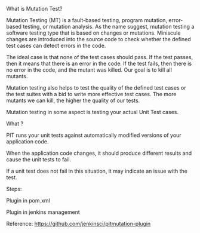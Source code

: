 What is Mutation Test? 

Mutation Testing (MT) is a fault-based testing, program mutation, error-based testing, or mutation analysis. As the name suggest, mutation testing a  software testing type that is based on changes or mutations. Miniscule changes are introduced into the source code to check whether the defined test cases can detect errors in the code. 

The ideal case is that none of the test cases should pass. If the test passes, then it means that there is an error in the code. If the test fails, then there is no error in the code, and the mutant was killed. Our goal is to kill all mutants. 

Mutation testing also helps to test the quality of the defined test cases or the test suites with a bid to write more effective test cases. The more mutants we can kill, the higher the quality of our tests. 

Mutation testing in some aspect is testing your actual Unit Test cases. 

What ? 

PIT runs your unit tests against automatically modified versions of your application code. 

When the application code changes, it should produce different results and cause the unit  tests to fail. 

If a unit test does not fail in this situation, it may indicate an issue with the test. 


Steps: 

Plugin in pom.xml 

Plugin in jenkins management 

Reference: https://github.com/jenkinsci/pitmutation-plugin 

 